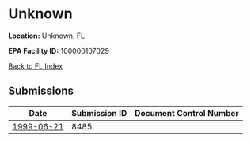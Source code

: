 # Unknown

**Location:** Unknown, FL

**EPA Facility ID:** 100000107029

[Back to FL Index](../../index.md)

## Submissions

| Date | Submission ID | Document Control Number |
|------|--------------|-------------------------|
| [1999-06-21](submissions/8485.md) | 8485 |  |
